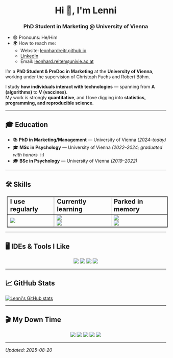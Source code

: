 <!-- README.md is generated from README.Rmd. Please edit that file -->
<h1 align="center">Hi 👋, I'm Lenni</h1>
<h3 align="center">PhD Student in Marketing @ University of Vienna</h3>

- 😄 Pronouns: He/Him  
- 🌍 How to reach me:  
  - Website: [leonhardreitr.github.io](https://leonhardreitr.github.io)  
  - [LinkedIn](https://www.linkedin.com/in/leonhard-reiter-a93470229/)  
  - Email: [leonhard.reiter@univie.ac.at](mailto:leonhard.reiter@univie.ac.at)  

I’m a **PhD Student & PreDoc in Marketing** at the **University of Vienna**, working under the supervision of Christoph Fuchs and Robert Böhm.  

I study **how individuals interact with technologies** — spanning from **A (algorithms)** to **V (vaccines)**.  
My work is strongly **quantitative**, and I love digging into **statistics, programming, and reproducible science**.  

---

## 🎓 Education  

- 📚 **PhD in Marketing/Management** — University of Vienna *(2024–today)*  
- 🎓 **MSc in Psychology** — University of Vienna *(2022–2024; graduated with honors ✨)*  
- 🎓 **BSc in Psychology** — University of Vienna *(2019–2022)*  

---

## 🛠 Skills  
<table border="1px solid black" style="margin: 5px">
<tr>
<td>
<b style="font-size:20px">I use regularly</b>
</td>
<td>
<b style="font-size:20px">Currently learning</b>
</td>
<td>
<b style="font-size:20px">Parked in memory</b>
</td>
</tr>
<tr>
<td>
<img src="https://skillicons.dev/icons?i=python,r,git,github,latex,vscode&perline=4" />
</td>
<td>
<img src="https://skillicons.dev/icons?i=js,docker,regex&perline=3" /> <br>
<img src="https://img.shields.io/badge/ML-NLP-blue?style=for-the-badge" />
</td>
<td>
<img src="https://img.shields.io/badge/SPSS-002C77?style=for-the-badge&logo=ibm&logoColor=white" /><br>
<img src="https://img.shields.io/badge/Stata-1C7CD6?style=for-the-badge&logo=stata&logoColor=white" />
</td>
</tr>
</table>

---

## 🖥 IDEs & Tools I Like  

<p align="center">
<img src="https://img.shields.io/badge/VS_Code-0078D4?style=for-the-badge&logo=visual%20studio%20code&logoColor=white" />
<img src="https://img.shields.io/badge/RStudio-75AADB?style=for-the-badge&logo=RStudio&logoColor=white" />
<img src="https://img.shields.io/badge/Quarto-FFCC00?style=for-the-badge&logo=markdown&logoColor=black" />
<img src="https://img.shields.io/badge/Obsidian-7C3AED?style=for-the-badge&logo=obsidian&logoColor=white" />
</p>

---

## 📈 GitHub Stats  

[![Lenni's GitHub stats](https://github-readme-stats.vercel.app/api?username=leonhardreitr&show_icons=true&theme=transparent)](https://github.com/anuraghazra/github-readme-stats)

---

## 🎬 My Down Time  

<p align="center">
<img src="https://img.shields.io/badge/Netflix-E50914?style=for-the-badge&logo=netflix&logoColor=white" />
<img src="https://img.shields.io/badge/Spotify-1ED760?&style=for-the-badge&logo=spotify&logoColor=white" />
<img src="https://img.shields.io/badge/Steam-000000?style=for-the-badge&logo=steam&logoColor=white" />
<img src="https://img.shields.io/badge/Books-795548?style=for-the-badge&logo=bookstack&logoColor=white" />
<img src="https://img.shields.io/badge/Cats-FF69B4?style=for-the-badge&logo=github-sponsors&logoColor=white" />
</p>

---

*Updated: 2025-08-20*  

